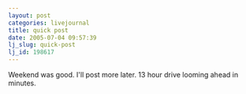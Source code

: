 ```yaml
---
layout: post
categories: livejournal
title: quick post
date: 2005-07-04 09:57:39
lj_slug: quick-post
lj_id: 198617
---
```

Weekend was good. I'll post more later. 13 hour drive looming ahead in minutes.

